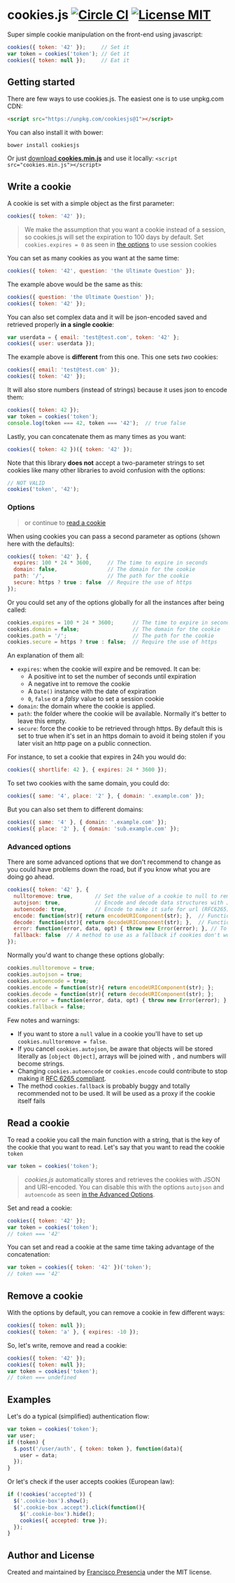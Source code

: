 # cookies.js [![Circle CI](https://circleci.com/gh/franciscop/cookies.js/tree/master.svg?style=shield)](https://circleci.com/gh/franciscop/cookies.js/tree/master) [![License MIT](https://img.shields.io/badge/license-MIT-blue.svg)](https://github.com/umbrellajs/umbrella/blob/master/LICENSE)

Super simple cookie manipulation on the front-end using javascript:

```js
cookies({ token: '42' });     // Set it
var token = cookies('token'); // Get it
cookies({ token: null });     // Eat it
```



## Getting started

There are few ways to use cookies.js. The easiest one is to use unpkg.com CDN:

```html
<script src="https://unpkg.com/cookiesjs@1"></script>
```

You can also install it with bower:

```
bower install cookiesjs
```

Or just [download **cookies.min.js**](https://raw.githubusercontent.com/franciscop/cookies.js/master/cookies.min.js) and use it locally: `<script src="cookies.min.js"></script>`




## Write a cookie

A cookie is set with a simple object as the first parameter:

```js
cookies({ token: '42' });
```

> We make the assumption that you want a cookie instead of a session, so cookies.js will set the expiration to 100 days by default. Set `cookies.expires = 0` as seen in [the options](#options) to use session cookies

You can set as many cookies as you want at the same time:

```js
cookies({ token: '42', question: 'the Ultimate Question' });
```

The example above would be the same as this:

```js
cookies({ question: 'the Ultimate Question' });
cookies({ token: '42' });
```


You can also set complex data and it will be json-encoded saved and retrieved properly **in a single cookie**:

```js
var userdata = { email: 'test@test.com', token: '42' };
cookies({ user: userdata });
```

The example above is **different** from this one. This one sets *two* cookies:

```js
cookies({ email: 'test@test.com' });
cookies({ token: '42' });
```

It will also store numbers (instead of strings) because it uses json to encode them:

```js
cookies({ token: 42 });
var token = cookies('token');
console.log(token === 42, token === '42');  // true false
```

Lastly, you can concatenate them as many times as you want:

```js
cookies({ token: 42 })({ token: '42' });
```

Note that this library **does not** accept a two-parameter strings to set cookies like many other libraries to avoid confusion with the options:

```js
// NOT VALID
cookies('token', '42');
```



### Options

> or continue to [read a cookie](#read-a-cookie)

When using cookies you can pass a second parameter as options (shown here with the defaults):

```js
cookies({ token: '42' }, {
  expires: 100 * 24 * 3600,     // The time to expire in seconds
  domain: false,                // The domain for the cookie
  path: '/',                    // The path for the cookie
  secure: https ? true : false  // Require the use of https
});
```

Or you could set any of the options globally for all the instances after being called:

```js
cookies.expires = 100 * 24 * 3600;      // The time to expire in seconds
cookies.domain = false;                 // The domain for the cookie
cookies.path = '/';                     // The path for the cookie
cookies.secure = https ? true : false;  // Require the use of https
```

An explanation of them all:

- `expires`: when the cookie will expire and be removed. It can be:
  - A positive int to set the number of seconds until expiration
  - A negative int to remove the cookie
  - A `Date()` instance with the date of expiration
  - `0`, `false` or a *falsy* value to set a session cookie
- `domain`: the domain where the cookie is applied.
- `path`: the folder where the cookie will be available. Normally it's better to leave this empty.
- `secure`: force the cookie to be retrieved through https. By default this is set to true when it's set in an https domain to avoid it being stolen if you later visit an http page on a public connection.

For instance, to set a cookie that expires in 24h you would do:

```js
cookies({ shortlife: 42 }, { expires: 24 * 3600 });
```

To set two cookies with the same domain, you could do:

```js
cookies({ same: '4', place: '2' }, { domain: '.example.com' });
```

But you can also set them to different domains:

```js
cookies({ same: '4' }, { domain: '.example.com' });
cookies({ place: '2' }, { domain: 'sub.example.com' });
```


### Advanced options

There are some advanced options that we don't recommend to change as you could have problems down the road, but if you know what you are doing go ahead.

```js
cookies({ token: '42' }, {
  nulltoremove: true,       // Set the value of a cookie to null to remove it
  autojson: true,           // Encode and decode data structures with JSON
  autoencode: true,         // Encode to make it safe for url (RFC6265)
  encode: function(str){ return encodeURIComponent(str); },  // Function to encode it
  decode: function(str){ return decodeURIComponent(str); },  // Function to decode it
  error: function(error, data, opt) { throw new Error(error); }, // To handle errors
  fallback: false  // A method to use as a fallback if cookies don't work
});
```

Normally you'd want to change these options globally:

```js
cookies.nulltoremove = true;
cookies.autojson = true;
cookies.autoencode = true;
cookies.encode = function(str){ return encodeURIComponent(str); };
cookies.decode = function(str){ return decodeURIComponent(str); };
cookies.error = function(error, data, opt) { throw new Error(error); };
cookies.fallback = false;
```

Few notes and warnings:

- If you want to store a `null` value in a cookie you'll have to set up `cookies.nulltoremove = false`.
- If you cancel `cookies.autojson`, be aware that objects will be stored literally as `[object Object]`, arrays will be joined with `,` and numbers will become strings.
- Changing `cookies.autoencode` or `cookies.encode` could contribute to stop making it [RFC 6265 compliant](https://news.ycombinator.com/item?id=12450841).
- The method `cookies.fallback` is probably buggy and totally recommended not to be used. It will be used as a proxy if the cookie itself fails


## Read a cookie

To read a cookie you call the main function with a string, that is the key of the cookie that you want to read. Let's say that you want to read the cookie `token`

```js
var token = cookies('token');
```

> *cookies.js* automatically stores and retrieves the cookies with JSON and URI-encoded. You can disable this with the options `autojson` and `autoencode` as seen [in the Advanced Options](#advanced-options).

Set and read a cookie:

```js
cookies({ token: '42' });
var token = cookies('token');
// token === '42'
```

You can set and read a cookie at the same time taking advantage of the concatenation:

```js
var token = cookies({ token: '42' })('token');
// token === '42'
```



## Remove a cookie

With the options by default, you can remove a cookie in few different ways:

```js
cookies({ token: null });
cookies({ token: 'a' }, { expires: -10 });
```

So, let's write, remove and read a cookie:

```js
cookies({ token: '42' });
cookies({ token: null });
var token = cookies('token');
// token === undefined
```



## Examples

Let's do a typical (simplified) authentication flow:

```js
var token = cookies('token');
var user;
if (token) {
  $.post('/user/auth', { token: token }, function(data){
    user = data;
  });
}
```

Or let's check if the user accepts cookies (European law):

```js
if (!cookies('accepted')) {
  $('.cookie-box').show();
  $('.cookie-box .accept').click(function(){
    $('.cookie-box').hide();
    cookies({ accepted: true });
  });
}
```



## Author and License

Created and maintained by [Francisco Presencia](https://github.com/franciscop) under the MIT license.

